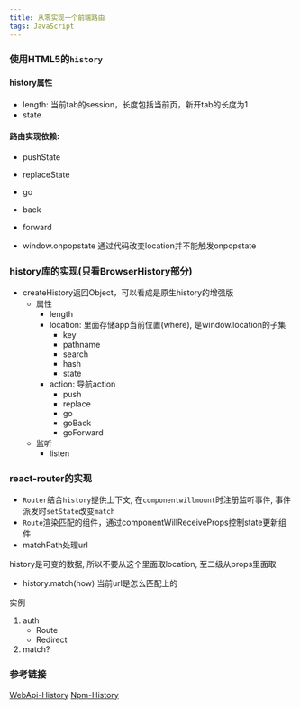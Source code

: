 ```yaml
---
title: 从零实现一个前端路由
tags: JavaScript
---
```



### 使用HTML5的`history`


#### history属性

+ length: 当前tab的session，长度包括当前页，新开tab的长度为1
+ state



#### 路由实现依赖:

+ pushState
+ replaceState
+ go
+ back
+ forward


+ window.onpopstate
  通过代码改变location并不能触发onpopstate





### history库的实现(只看BrowserHistory部分)

+ createHistory返回Object，可以看成是原生history的增强版
    + 属性
        + length
        + location: 里面存储app当前位置(where), 是window.location的子集
            - key
            - pathname
            - search
            - hash
            - state
        + action: 导航action
            - push
            - replace
            - go
            - goBack
            - goForward
    + 监听
        - listen






### react-router的实现

+ `Router`结合`history`提供上下文, 在`componentwillmount`时注册监听事件, 事件派发时`setState`改变`match`
+ `Route`渲染匹配的组件，通过componentWillReceiveProps控制state更新组件
+ matchPath处理url

history是可变的数据, 所以不要从这个里面取location, 至二级从props里面取

+ history.match(how)
  当前url是怎么匹配上的


实例

   1. auth
        - Route
        - Redirect
   2.  match?


### 参考链接

[WebApi-History](https://developer.mozilla.org/en-US/docs/Web/API/History)
[Npm-History](https://github.com/ReactTraining/history#readme)